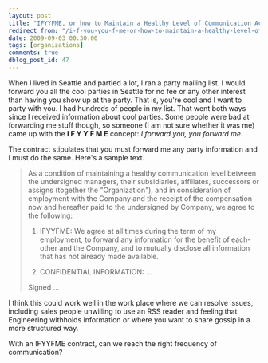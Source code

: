 ```yaml
---
layout: post
title: "IFYYFME, or how to Maintain a Healthy Level of Communication Across Organizational Boundaries"
redirect_from: "/i-f-you-you-f-me-or-how-to-maintain-a-healthy-level-of-communication-across-organizational-boundaries/"
date: 2009-09-03 00:30:00
tags: [organizations]
comments: true
dblog_post_id: 47
---
```

When I lived in Seattle and partied a lot, I ran a party mailing list. I would forward you all the cool parties in Seattle for no fee or any other interest than having you show up at the party. That is, you're cool and I want to party with you. I had hundreds of people in my list. That went both ways since I received information about cool parties. Some people were bad at forwarding me stuff though, so someone (I am not sure whether it was me) came up with the **I F Y Y F M E** concept: _I forward you, you forward me._

The contract stipulates that you must forward me any party information and I must do the same. Here's a sample text.

> As a condition of maintaining a healthy communication level between the undersigned managers, their subsidiaries, affiliates, successors or assigns (together the "Organization"), and in consideration of employment with the Company and the receipt of the compensation now and hereafter paid to the undersigned by Company, we agree to the following:
>
> 1. IFYYFME: We agree at all times during the term of my employment, to forward any information for the benefit of each-other and the Company, and to mutually disclose all information that has not already made available.
>
> 2. CONFIDENTIAL INFORMATION: ...
>
> Signed ...

I think this could work well in the work place where we can resolve issues, including sales people unwilling to use an RSS reader and feeling that Engineering withholds information or where you want to share gossip in a more structured way.

With an IFYYFME contract, can we reach the right frequency of communication?

